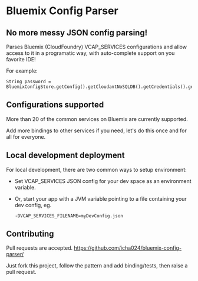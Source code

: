 # Bluemix Config Parser

## No more messy JSON config parsing!
Parses Bluemix (CloudFoundry) VCAP_SERVICES configurations and allow access to it in a programatic way, with auto-complete support on you favorite IDE!

For example:
```
String password = BluemixConfigStore.getConfig().getCloudantNoSQLDB().getCredentials().getPassword();
```

## Configurations supported
More than 20 of the common services on Bluemix are currently supported.

Add more bindings to other services if you need, let's do this once and for all for everyone.

## Local development deployment
For local development, there are two common ways to setup environment:
* Set VCAP_SERVICES JSON config for your dev space as an environment variable.
* Or, start your app with a JVM variable pointing to a file containing your dev config, eg.

  ```
  -DVCAP_SERVICES_FILENAME=myDevConfig.json
  ```

## Contributing
Pull requests are accepted.
https://github.com/icha024/bluemix-config-parser/

Just fork this project, follow the pattern and add binding/tests, then raise a pull request.
